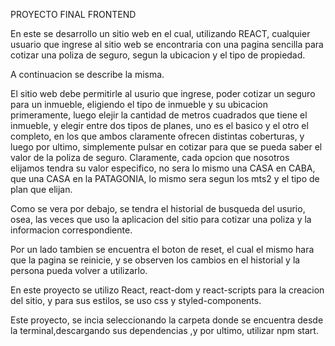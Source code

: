 PROYECTO FINAL FRONTEND

En este se desarrollo un sitio web en el cual, utilizando REACT, cualquier usuario que ingrese al sitio web se encontraria con una pagina sencilla para cotizar una poliza de seguro, segun la ubicacion y el tipo de propiedad.

A continuacion se describe la misma.

El sitio web debe permitirle al usurio que ingrese, poder cotizar un seguro para un inmueble, eligiendo el tipo de inmueble y su ubicacion primeramente, luego elejir la cantidad de metros cuadrados que tiene el inmueble, y elegir entre dos tipos de planes, uno es el basico y el otro el completo, en los que ambos claramente ofrecen distintas coberturas, y luego por ultimo, simplemente pulsar en cotizar para que se pueda saber el valor de la poliza de seguro. Claramente, cada opcion que nosotros elijamos tendra su valor especifico, no sera lo mismo una CASA en CABA, que una CASA en la PATAGONIA, lo mismo sera segun los mts2 y el tipo de plan que elijan.

Como se vera por debajo, se tendra el historial de busqueda del usurio, osea, las veces que uso la aplicacion del sitio para cotizar una poliza y la informacion correspondiente.

Por un lado tambien se encuentra el boton de reset, el cual el mismo hara que la pagina se reinicie, y se observen los cambios en el historial y la persona pueda volver a utilizarlo.

En este proyecto se utilizo React, react-dom y react-scripts para la creacion del sitio, y para sus estilos, se uso css y styled-components.

Este proyecto, se incia seleccionando la carpeta donde se encuentra desde la terminal,descargando sus dependencias ,y por ultimo, utilizar npm start.


    
